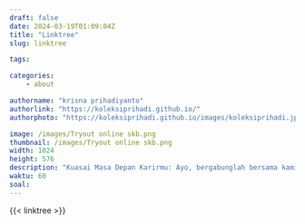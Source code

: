 ```yaml
---
draft: false
date: 2024-03-19T01:09:04Z
title: "Linktree"
slug: linktree

tags:

categories:
    - about

authorname: "krisna prihadiyanto"
authorlink: "https://koleksiprihadi.github.io/"
authorphoto: "https://koleksiprihadi.github.io/images/koleksiprihadi.jpeg"

image: /images/Tryout online skb.png
thumbnail: /images/Tryout online skb.png
width: 1024
height: 576
description: "Kuasai Masa Depan Karirmu: Ayo, bergabunglah bersama kami untuk mengasah kemampuanmu demi mencapai karir impian! Dengan tulisan-tulisan dan bimbingan dari ekspertis kami, Anda akan menjelajahi berbagai tes kompetensi dasar seperti CPNS, PCPM, dan BUMN, sambil memperoleh strategi cerdas untuk memoles kemampuan Anda. Dapatkan insight terbaik untuk memastikan Anda tampil memukau di hadapan setiap HRD."
waktu: 60
soal:
---
```

{{< linktree >}}